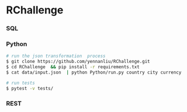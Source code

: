 # RChallenge

### SQL 

### Python 

```bash
# run the json transformation  process
$ git clone https://github.com/yennanliu/RChallenge.git
$ cd RChallenge  && pip install -r requirements.txt 
$ cat data/input.json  | python Python/run.py country city currency

# run tests 
$ pytest -v tests/

```

### REST